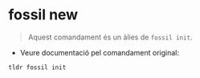 # fossil new

> Aquest comandament és un àlies de `fossil init`.

- Veure documentació pel comandament original:

`tldr fossil init`
